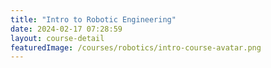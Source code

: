 ```yaml
---
title: "Intro to Robotic Engineering"
date: 2024-02-17 07:28:59
layout: course-detail
featuredImage: /courses/robotics/intro-course-avatar.png
---
```

